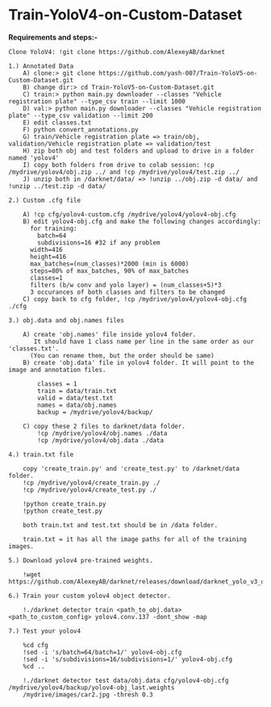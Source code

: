 # Train-YoloV4-on-Custom-Dataset

**Requirements and steps:-**

    Clone YoloV4: !git clone https://github.com/AlexeyAB/darknet
  
    1.) Annotated Data
        A) clone:> git clone https://github.com/yash-007/Train-YoloV5-on-Custom-Dataset.git
        B) change dir:> cd Train-YoloV5-on-Custom-Dataset.git
        C) train:> python main.py downloader --classes "Vehicle registration plate" --type_csv train --limit 1000
        D) val:> python main.py downloader --classes "Vehicle registration plate" --type_csv validation --limit 200
        E) edit classes.txt
        F) python convert_annotations.py
        G) train/Vehicle registration plate => train/obj, validation/Vehicle registration plate => validation/test
        H) zip both obj and test folders and upload to drive in a folder named 'yolov4'
        I) copy both folders from drive to colab session: !cp /mydrive/yolov4/obj.zip ../ and !cp /mydrive/yolov4/test.zip ../
        J) unzip both in /darknet/data/ => !unzip ../obj.zip -d data/ and !unzip ../test.zip -d data/
    
    2.) Custom .cfg file

        A) !cp cfg/yolov4-custom.cfg /mydrive/yolov4/yolov4-obj.cfg
        B) edit yolov4-obj.cfg and make the following changes accordingly:
          for training:
            batch=64
            subdivisions=16 #32 if any problem
          width=416
          height=416
          max_batches=(num_classes)*2000 (min is 6000)
          steps=80% of max_batches, 90% of max_batches
          classes=1
          filters (b/w conv and yolo layer) = (num_classes+5)*3
          3 occurances of both classes and filters to be changed
        C) copy back to cfg folder, !cp /mydrive/yolov4/yolov4-obj.cfg ./cfg 

    3.) obj.data and obj.names files

        A) create 'obj.names' file inside yolov4 folder. 
           It should have 1 class name per line in the same order as our 'classes.txt'. 
          (You can rename them, but the order should be same)
        B) create 'obj.data' file in yolov4 folder. It will point to the image and annotation files.

            classes = 1
            train = data/train.txt
            valid = data/test.txt
            names = data/obj.names
            backup = /mydrive/yolov4/backup/
          
        C) copy these 2 files to darknet/data folder.
            !cp /mydrive/yolov4/obj.names ./data
            !cp /mydrive/yolov4/obj.data ./data

    4.) train.txt file

        copy 'create_train.py' and 'create_test.py' to /darknet/data folder.
        !cp /mydrive/yolov4/create_train.py ./
        !cp /mydrive/yolov4/create_test.py ./

        !python create_train.py
        !python create_test.py

        both train.txt and test.txt should be in /data folder.

        train.txt = it has all the image paths for all of the training images.

    5.) Download yolov4 pre-trained weights.

        !wget https://github.com/AlexeyAB/darknet/releases/download/darknet_yolo_v3_optimal/yolov4.conv.137

    6.) Train your custom yolov4 object detector.

        !./darknet detector train <path_to_obj.data> <path_to_custom_config> yolov4.conv.137 -dont_show -map 

    7.) Test your yolov4

        %cd cfg
        !sed -i 's/batch=64/batch=1/' yolov4-obj.cfg
        !sed -i 's/subdivisions=16/subdivisions=1/' yolov4-obj.cfg
        %cd ..

        !./darknet detector test data/obj.data cfg/yolov4-obj.cfg /mydrive/yolov4/backup/yolov4-obj_last.weights 
        /mydrive/images/car2.jpg -thresh 0.3
